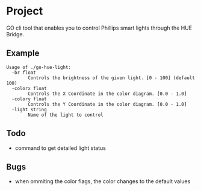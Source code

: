 # Project
GO cli tool that enables you to control Phillips smart lights through the HUE Bridge.

## Example

```
Usage of ./go-hue-light:
  -br float
        Controls the brightness of the given light. [0 - 100] (default 100)
  -colorx float
        Controls the X Coordinate in the color diagram. [0.0 - 1.0]
  -colory float
        Controls the Y Coordinate in the color diagram. [0.0 - 1.0]
  -light string
        Name of the light to control
```

## Todo
- command to get detailed light status

## Bugs
- when ommiting the color flags, the color changes to the default values
